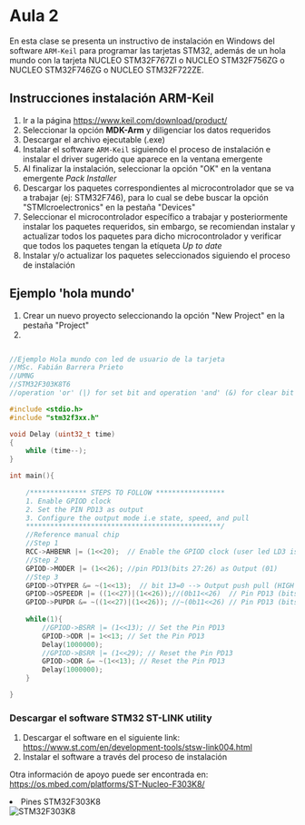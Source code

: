 <h1>Aula 2</h1>

En esta clase se presenta un instructivo de instalación en Windows del software `ARM-Keil` para programar las tarjetas STM32, además de un hola mundo con la tarjeta NUCLEO STM32F767ZI o NUCLEO STM32F756ZG o NUCLEO STM32F746ZG o NUCLEO STM32F722ZE.

<h2>Instrucciones instalación ARM-Keil</h2>

1. Ir a la página https://www.keil.com/download/product/
2. Seleccionar la opción <b>MDK-Arm</b> y diligenciar los datos requeridos
3. Descargar el archivo ejecutable (.exe)
4. Instalar el software `ARM-Keil` siguiendo el proceso de instalación e instalar el driver sugerido que aparece en la ventana emergente
5. Al finalizar la instalación, seleccionar la opción "OK" en la ventana emergente <i>Pack Installer</i>
6. Descargar los paquetes correspondientes al microcontrolador que se va a trabajar (ej: STM32F746), para lo cual se debe buscar la opción "STMIcroelectronics" en la pestaña "Devices"
7. Seleccionar el microcontrolador específico a trabajar y posteriormente instalar los paquetes requeridos, sin embargo, se recomiendan instalar y actualizar todos los paquetes para dicho microcontrolador y verificar que todos los paquetes tengan la etíqueta <i>Up to date</i>
8. Instalar y/o actualizar los paquetes seleccionados siguiendo el proceso de instalación

<h2>Ejemplo 'hola mundo'</h2>

1. Crear un nuevo proyecto seleccionando la opción "New Project" en la pestaña "Project"
2. 

```cpp

//Ejemplo Hola mundo con led de usuario de la tarjeta
//MSc. Fabián Barrera Prieto
//UMNG
//STM32F303K8T6
//operation 'or' (|) for set bit and operation 'and' (&) for clear bit

#include <stdio.h>
#include "stm32f3xx.h"

void Delay (uint32_t time)
{
	while (time--);  
}

int main(){
	
	/************** STEPS TO FOLLOW *****************
	1. Enable GPIOD clock
	2. Set the PIN PD13 as output
	3. Configure the output mode i.e state, speed, and pull
	************************************************/
	//Reference manual chip
	//Step 1
	RCC->AHBENR |= (1<<20);  // Enable the GPIOD clock (user led LD3 is connected to D13)
	//Step 2
	GPIOD->MODER |= (1<<26); //pin PD13(bits 27:26) as Output (01)
	//Step 3
	GPIOD->OTYPER &= ~(1<<13);  // bit 13=0 --> Output push pull (HIGH or LOW)
	GPIOD->OSPEEDR |= ((1<<27)|(1<<26));//(0b11<<26)  // Pin PD13 (bits 27:26) as High Speed (11)
	GPIOD->PUPDR &= ~((1<<27)|(1<<26)); //~(0b11<<26) // Pin PD13 (bits 27:26) are 0:0 --> no pull up or pull down
	
	while(1){
		//GPIOD->BSRR |= (1<<13); // Set the Pin PD13
		GPIOD->ODR |= 1<<13; // Set the Pin PD13
		Delay(1000000);
		//GPIOD->BSRR |= (1<<29); // Reset the Pin PD13
		GPIOD->ODR &= ~(1<<13); // Reset the Pin PD13
		Delay(1000000);
	}

}
```

<h3>Descargar el software STM32 ST-LINK utility</h3>

1. Descargar el software en el siguiente link: https://www.st.com/en/development-tools/stsw-link004.html
2. Instalar el software a través del proceso de instalación 



Otra información de apoyo puede ser encontrada en: <a>https://os.mbed.com/platforms/ST-Nucleo-F303K8/</a>
<li> Pines STM32F303K8</li>
    <img src="https://os.mbed.com/media/uploads/bcostm/nucleo_f303k8_2017_10_10.png" alt="STM32F303K8" caption="Hola"/>